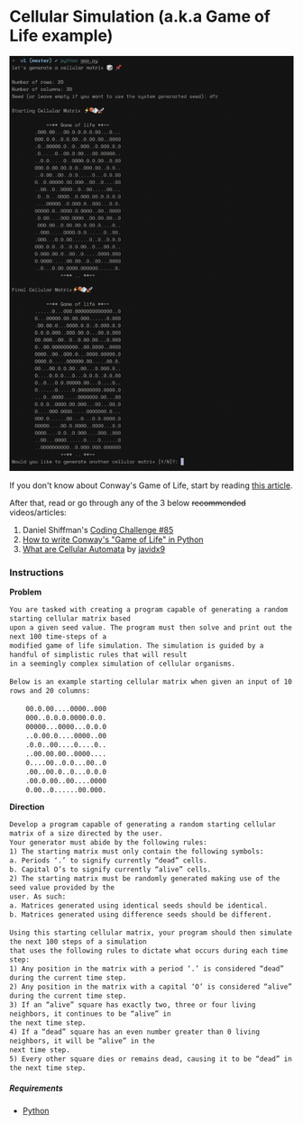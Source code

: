 # Cellular Simulation (a.k.a Game of Life example)

![game-of-life-preview](how_it_will_look.png)

If you don't know about Conway's Game of Life, 
start by reading [this article](https://en.wikipedia.org/wiki/Conway%27s_Game_of_Life).

After that, read or go through any of the 3 below ~~recommended~~ videos/articles:
1. Daniel Shiffman's [Coding Challenge #85](https://www.youtube.com/watch?v=FWSR_7kZuYg)
2. [How to write Conway's "Game of Life" in Python](https://medium.com/better-programming/how-to-write-conwells-game-of-life-in-python-c6eca19c4676)
3. [What are Cellular Automata](https://www.youtube.com/watch?v=E7CxMHsYzSs) by [javidx9](https://community.onelonecoder.com/)


### Instructions

**Problem**

```console
You are tasked with creating a program capable of generating a random starting cellular matrix based
upon a given seed value. The program must then solve and print out the next 100 time-steps of a
modified game of life simulation. The simulation is guided by a handful of simplistic rules that will result
in a seemingly complex simulation of cellular organisms.

Below is an example starting cellular matrix when given an input of 10 rows and 20 columns:

	00.0.00....0000..000
	000..0.0.0.0000.0.0.
	00000...0000...0.0.0
	..0.00.0....0000..00
	.0.0..00....0....0..
	..00.00.00..0000....
	0....00..0.0...00..0
	.00..00.0..0...0.0.0
	.00.0.00..00....0000
	0.00..0......00.000.
```

**Direction**

```console
Develop a program capable of generating a random starting cellular matrix of a size directed by the user.
Your generator must abide by the following rules:
1) The starting matrix must only contain the following symbols:
a. Periods ‘.’ to signify currently “dead” cells.
b. Capital O’s to signify currently “alive” cells.
2) The starting matrix must be randomly generated making use of the seed value provided by the
user. As such:
a. Matrices generated using identical seeds should be identical.
b. Matrices generated using difference seeds should be different.

Using this starting cellular matrix, your program should then simulate the next 100 steps of a simulation
that uses the following rules to dictate what occurs during each time step:
1) Any position in the matrix with a period ‘.’ is considered “dead” during the current time step.
2) Any position in the matrix with a capital ‘O’ is considered “alive” during the current time step.
3) If an “alive” square has exactly two, three or four living neighbors, it continues to be “alive” in
the next time step.
4) If a “dead” square has an even number greater than 0 living neighbors, it will be “alive” in the
next time step.
5) Every other square dies or remains dead, causing it to be “dead” in the next time step.
```

##### Requirements
+ [Python](https://www.python.org/downloads/)

